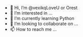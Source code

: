 - 👋 Hi, I’m @vexikqLoveU or Orest
- 👀 I’m interested in ...
- 🌱 I’m currently learning Python
- 💞️ I’m looking to collaborate on ...
- 📫 How to reach me ...

<!---
vexikqLoveU/vexikqLoveU is a ✨ special ✨ repository because its `README.md` (this file) appears on your GitHub profile.
You can click the Preview link to take a look at your changes.
--->
